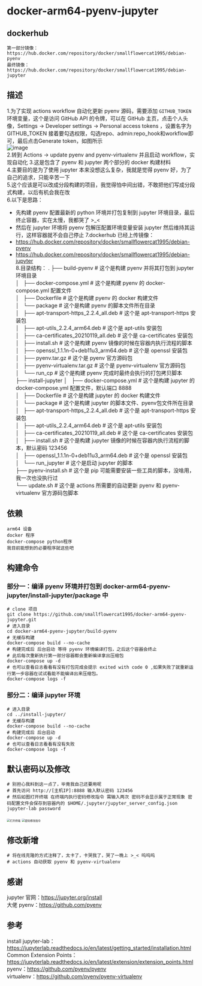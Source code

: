 # docker-arm64-pyenv-jupyter
## dockerhub
    第一部分镜像：https://hub.docker.com/repository/docker/smallflowercat1995/debian-pyenv  
    最终镜像：https://hub.docker.com/repository/docker/smallflowercat1995/debian-jupyter  
## 描述
1.为了实现 actions workflow 自动化更新 pyenv 源码，需要添加 `GITHUB_TOKEN` 环境变量，这个是访问 GitHub API 的令牌，可以在 GitHub 主页，点击个人头像，Settings -> Developer settings -> Personal access tokens ，设置名字为 GITHUB_TOKEN 接着要勾选权限，勾选repo、admin:repo_hook和workflow即可，最后点击Generate token，如图所示  
![image](https://user-images.githubusercontent.com/94947393/190651403-4bae4d58-1c90-401c-a390-3dc96c186c03.png)  
2.转到 Actions -> update pyenv and pyenv-virtualenv 并且启动 workflow，实现自动化
3.这是包含了 pyenv 和 jupyter 两个部分的 docker 构建材料  
4.主要目的是为了使用 jupyter 本来没想这么复杂，我就是觉得 pyenv 好，为了自己的追求，只能辛苦一下  
5.这个应该是可以改成分段构建的项目，我觉得怕中间出错，不敢把他们写成分段式构建，以后有机会我在改  
6.以下是思路：  
  * 先构建 pyenv 配置最新的 python 环境并打包复制到 jupyter 环境目录，最后终止容器，实在太慢，我都哭了 >_<
  * 然后在 jupyter 环境将 pyenv 包解压配置环境变量安装 jupyter 然后维持其运行，这样容器就不会自己停止 
7.dockerhub 已经上传镜像：  
  * https://hub.docker.com/repository/docker/smallflowercat1995/debian-pyenv  
  * https://hub.docker.com/repository/docker/smallflowercat1995/debian-jupyter  
8.目录结构：
    .
    ├── build-pyenv                                  # 这个是构建 pyenv 并将其打包到 jupyter 环境目录  
    │   ├── docker-compose.yml                       # 这个是构建 pyenv 的 docker-compose.yml 配置文件  
    │   ├── Dockerfile                               # 这个是构建 pyenv 的 docker 构建文件  
    │   └── package                                  # 这个是构建 pyenv 的脚本文件所在目录  
    │       ├── apt-transport-https_2.2.4_all.deb    # 这个是 apt-transport-https 安装包  
    │       ├── apt-utils_2.2.4_arm64.deb            # 这个是 apt-utils 安装包  
    │       ├── ca-certificates_20210119_all.deb     # 这个是 ca-certificates 安装包  
    │       ├── install.sh                           # 这个是构建 pyenv 镜像的时候在容器内执行流程的脚本   
    │       ├── openssl_1.1.1n-0+deb11u3_arm64.deb   # 这个是 openssl 安装包   
    │       ├── pyenv.tar.gz                         # 这个是 pyenv 官方源码包  
    │       ├── pyenv-virtualenv.tar.gz              # 这个是 pyenv-virtualenv 官方源码包  
    │       └── run_cp                               # 这个是构建 pyenv 完成时最终会执行的打包拷贝脚本  
    ├── install-jupyter
    │   ├── docker-compose.yml                       # 这个是构建 jupyter 的 docker-compose.yml 配置文件，默认端口 8888  
    │   ├── Dockerfile                               # 这个是构建 jupyter 的 docker 构建文件  
    │   └── package                                  # 这个是构建 jupyter 的脚本文件、pyenv包文件所在目录  
    │       ├── apt-transport-https_2.2.4_all.deb    # 这个是 apt-transport-https 安装包  
    │       ├── apt-utils_2.2.4_arm64.deb            # 这个是 apt-utils 安装包  
    │       ├── ca-certificates_20210119_all.deb     # 这个是 ca-certificates 安装包  
    │       ├── install.sh                           # 这个是构建 jupyter 镜像的时候在容器内执行流程的脚本，默认密码 123456  
    │       ├── openssl_1.1.1n-0+deb11u3_arm64.deb   # 这个是 openssl 安装包  
    │       └── run_jupyter                          # 这个是启动 jupyter 的脚本  
    ├── pyenv-install.sh                             # 这个是 pip 可能需要安装一些工具的脚本，没啥用，我一次也没执行过  
    └── update.sh                                    # 这个是 actions 所需要的自动更新 pyenv 和 pyenv-virtualenv 官方源码包脚本  


## 依赖
    arm64 设备
    docker 程序
    docker-compose python程序
    我目前能想到的必要程序就这些吧

## 构建命令
### 部分一：编译 pyenv 环境并打包到 docker-arm64-pyenv-jupyter/install-jupyter/package 中
    # clone 项目
    git clone https://github.com/smallflowercat1995/docker-arm64-pyenv-jupyter.git
    # 进入目录
    cd docker-arm64-pyenv-jupyter/build-pyenv
    # 无缓存构建
    docker-compose build --no-cache
    # 构建完成后 后台启动 等待 pyenv 环境编译打包，之后这个容器会终止
    # 此后每次重新执行第一部分容器都会重新编译拿出压缩包
    docker-compose up -d
    # 也可以查看日志看看有没有打包完成会提示 exited with code 0 ,如果失败了就重新运行第一步容器在试试看能不能编译出来压缩包。  
    docker-compose logs -f
### 部分二：编译 jupyter 环境
    # 进入目录
    cd ../install-jupyter/
    # 无缓存构建
    docker-compose build --no-cache
    # 构建完成后 后台启动
    docker-compose up -d
    # 也可以查看日志看看有没有失败 
    docker-compose logs -f

## 默认密码以及修改
    # 别担心我料到这一点了，毕竟我自己还要用呢
    # 首先访问 http://[主机IP]:8888 输入默认密码 123456
    # 然后如图打开终端 在终端内执行密码修改指令 需输入两次 密码不会显示属于正常现象 密码配置文件会保存到容器内的 $HOME/.jupyter/jupyter_server_config.json 
    jupyter-lab password
   <img src="https://user-images.githubusercontent.com/94947393/179494632-fccd5e68-6d44-440c-b56d-82e8813c837d.png" title="打开终端" alt="打开终端" style="zoom: 50%;" />
   <img src="https://user-images.githubusercontent.com/94947393/179495057-b3a2148c-3abe-401f-98c7-647cd6521141.png" title="密码修改指令" alt="密码修改指令" style="zoom: 50%;" />

## 修改新增
    # 将在线克隆的方式注释了，太卡了，卡哭我了，哭了一晚上 >_< 呜呜呜
    # actions 自动获取 pyenv 和 pyenv-virtualenv   

## 感谢
jupyter 官网：https://jupyter.org/install    
大佬 pyenv：https://github.com/pyenv

## 参考
install jupyter-lab：https://jupyterlab.readthedocs.io/en/latest/getting_started/installation.html  
Common Extension Points：https://jupyterlab.readthedocs.io/en/latest/extension/extension_points.html   
pyenv：https://github.com/pyenv/pyenv  
virtualenv：https://github.com/pyenv/pyenv-virtualenv  
